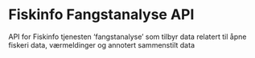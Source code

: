 # Fiskinfo Fangstanalyse API

API for Fiskinfo tjenesten ‘fangstanalyse’ som tilbyr data relatert til åpne fiskeri data, værmeldinger og annotert sammenstilt data